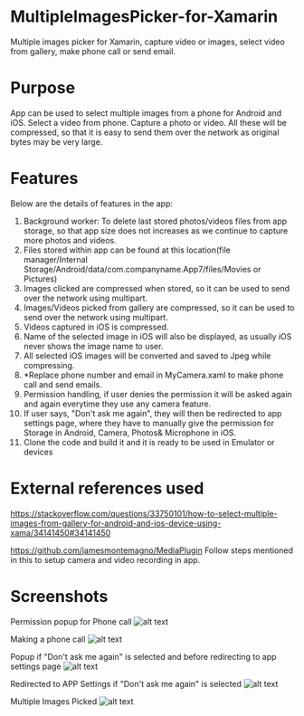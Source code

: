# MultipleImagesPicker-for-Xamarin
Multiple images picker for Xamarin, capture video or images, select video from gallery, make phone call or send email.

# Purpose
App can be used to select multiple images from a phone for Android and iOS. Select a video from phone. Capture a photo or video. 
All these will be compressed, so that it is easy to send them over the network as original bytes may be very large.

# Features
Below are the details of features in the app:
1. Background worker: To delete last stored photos/videos files from app storage, so that app size does not increases as we continue to capture more photos and videos.
2. Files stored within app can be found at this location(file manager/Internal Storage/Android/data/com.companyname.App7/files/Movies or Pictures)
3. Images clicked are compressed when stored, so it can be used to send over the network using multipart.
4. Images/Videos picked from gallery are compressed, so it can be used to send over the network using multipart.
5. Videos captured in iOS is compressed.
6. Name of the selected image in iOS will also be displayed, as usually iOS never shows the image name to user.
7. All selected iOS images will be converted and saved to Jpeg while compressing. 
8. *Replace phone number and email in MyCamera.xaml to make phone call and send emails.
9. Permission handling, if user denies the permission it will be asked again and again everytime they use any camera feature.
10. If user says, "Don't ask me again", they will then be redirected to app settings page, where they have to manually give the permission for Storage in Android, Camera, Photos& Microphone in iOS.
11. Clone the code and build it and it is ready to be used in Emulator or devices

# External references used
https://stackoverflow.com/questions/33750101/how-to-select-multiple-images-from-gallery-for-android-and-ios-device-using-xama/34141450#34141450

https://github.com/jamesmontemagno/MediaPlugin
Follow steps mentioned in this to setup camera and video recording in app.

# Screenshots

Permission popup for Phone call
![alt text](https://github.com/manpreeti16/MultipleImagesPicker-for-Xamarin/blob/master/1.jpeg)

Making a phone call
![alt text](https://github.com/manpreeti16/MultipleImagesPicker-for-Xamarin/blob/master/7.jpeg)

Popup if "Don't ask me again" is selected and before redirecting to app settings page
![alt text](https://github.com/manpreeti16/MultipleImagesPicker-for-Xamarin/blob/master/6.jpeg)

Redirected to APP Settings if "Don't ask me again" is selected
![alt text](https://github.com/manpreeti16/MultipleImagesPicker-for-Xamarin/blob/master/2.jpeg)

Multiple Images Picked
![alt text](https://github.com/manpreeti16/MultipleImagesPicker-for-Xamarin/blob/master/4.jpeg)




